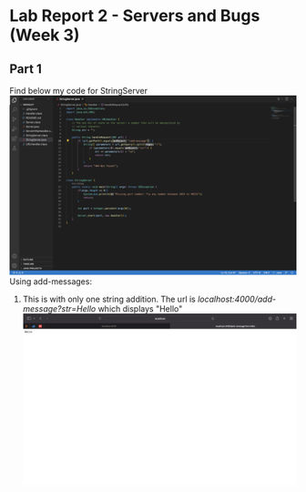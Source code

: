 # Lab Report 2 - Servers and Bugs (Week 3)
## Part 1
Find below my code for StringServer
![Image](code.png)
Using add-messages:
1. This is with only one string addition. The url is _localhost:4000/add-message?str=Hello_ which displays "Hello"
![Image](hello.png)

